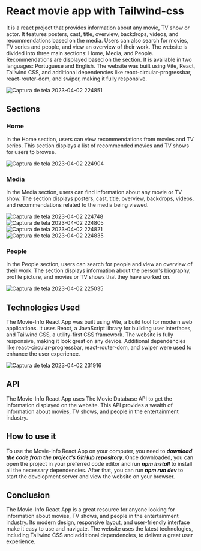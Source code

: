 # React movie app with Tailwind-css

It is a react project that provides information about any movie, TV show or actor. It features posters, cast, title, overview, backdrops, videos, and recommendations based on the media. Users can also search for movies, TV series and people, and view an overview of their work. The website is divided into three main sections: Home, Media, and People. Recommendations are displayed based on the section. It is available in two languages: Portuguese and English. The website was built using Vite, React, Tailwind CSS, and additional dependencies like react-circular-progressbar, react-router-dom, and swiper, making it fully responsive.


![Captura de tela 2023-04-02 224851](https://user-images.githubusercontent.com/80134625/229396226-1699addb-fe1c-4224-9951-eb9d33ef6b34.png)

## Sections

### Home
In the Home section, users can view recommendations from movies and TV series. This section displays a list of recommended movies and TV shows for users to browse.


![Captura de tela 2023-04-02 224904](https://user-images.githubusercontent.com/80134625/229396320-e01f9a5c-25fc-47a8-a563-aae388aac210.png)

### Media
In the Media section, users can find information about any movie or TV show. The section displays posters, cast, title, overview, backdrops, videos, and recommendations related to the media being viewed.


![Captura de tela 2023-04-02 224748](https://user-images.githubusercontent.com/80134625/229396431-3f43eb6e-d6d8-4af4-9eda-31a27f1eb297.png)
![Captura de tela 2023-04-02 224805](https://user-images.githubusercontent.com/80134625/229396435-9bcf6c85-a305-4f58-b8ac-f486a687da02.png)
![Captura de tela 2023-04-02 224821](https://user-images.githubusercontent.com/80134625/229396437-db06b018-7ed4-42e4-b6bb-17ec4b1e96d4.png)
![Captura de tela 2023-04-02 224835](https://user-images.githubusercontent.com/80134625/229396515-4bf805e2-5899-464f-b46e-05852b9f4ac6.png)


### People
In the People section, users can search for people and view an overview of their work. The section displays information about the person's biography, profile picture, and movies or TV shows that they have worked on.


![Captura de tela 2023-04-02 225035](https://user-images.githubusercontent.com/80134625/229396604-e9118594-c021-4f8c-a6f3-4c508786695a.png)


## Technologies Used
The Movie-Info React App was built using Vite, a build tool for modern web applications. It uses React, a JavaScript library for building user interfaces, and Tailwind CSS, a utility-first CSS framework. The website is fully responsive, making it look great on any device. Additional dependencies like react-circular-progressbar, react-router-dom, and swiper were used to enhance the user experience.


![Captura de tela 2023-04-02 231916](https://user-images.githubusercontent.com/80134625/229396889-90b23726-7343-4510-a63d-c7b857230f2d.png)

## API
The Movie-Info React App uses The Movie Database API to get the information displayed on the website. This API provides a wealth of information about movies, TV shows, and people in the entertainment industry.

## How to use it
To use the Movie-Info React App on your computer, you need to ***download the code from the project's GitHub repository***. Once downloaded, you can open the project in your preferred code editor and run ***npm install*** to install all the necessary dependencies. After that, you can run ***npm run dev*** to start the development server and view the website on your browser.
## Conclusion
The Movie-Info React App is a great resource for anyone looking for information about movies, TV shows, and people in the entertainment industry. Its modern design, responsive layout, and user-friendly interface make it easy to use and navigate. The website uses the latest technologies, including Tailwind CSS and additional dependencies, to deliver a great user experience.
